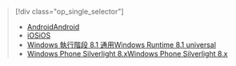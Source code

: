> [!div class="op_single_selector"]
> * [<span data-ttu-id="be0b7-101">Android</span><span class="sxs-lookup"><span data-stu-id="be0b7-101">Android</span></span>](../articles/notification-hubs/notification-hubs-aspnet-backend-android-xplat-segmented-gcm-push-notification.md)
> * [<span data-ttu-id="be0b7-102">iOS</span><span class="sxs-lookup"><span data-stu-id="be0b7-102">iOS</span></span>](../articles/notification-hubs/notification-hubs-ios-xplat-segmented-apns-push-notification.md)
> * [<span data-ttu-id="be0b7-103">Windows 執行階段 8.1 通用</span><span class="sxs-lookup"><span data-stu-id="be0b7-103">Windows Runtime 8.1 universal</span></span>](../articles/notification-hubs/notification-hubs-windows-notification-dotnet-push-xplat-segmented-wns.md)
> * [<span data-ttu-id="be0b7-104">Windows Phone Silverlight 8.x</span><span class="sxs-lookup"><span data-stu-id="be0b7-104">Windows Phone Silverlight 8.x</span></span>](../articles/notification-hubs/notification-hubs-windows-phone-push-xplat-segmented-mpns-notification.md)
> 
> 

